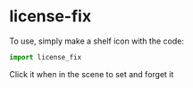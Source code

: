 # license-fix
To use, simply make a shelf icon with the code:

``` python
import license_fix
```

Click it when in the scene to set and forget it
